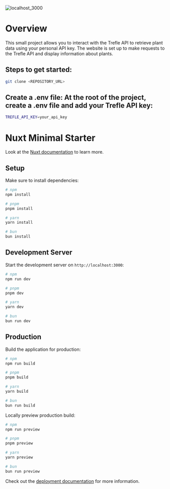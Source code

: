 
![localhost_3000](https://github.com/user-attachments/assets/49879424-47d1-4968-9592-21617181dd03)
# Overview 
This small project allows you to interact with the Trefle API to retrieve plant data using your personal API key. The website is set up to make requests to the Trefle API and display information about plants.

## Steps to get started:
```bash
git clone <REPOSITORY_URL>
```
## Create a .env file: At the root of the project, create a .env file and add your Trefle API key:

```bash
TREFLE_API_KEY=your_api_key
```

# Nuxt Minimal Starter

Look at the [Nuxt documentation](https://nuxt.com/docs/getting-started/introduction) to learn more.

## Setup

Make sure to install dependencies:

```bash
# npm
npm install

# pnpm
pnpm install

# yarn
yarn install

# bun
bun install
```


## Development Server

Start the development server on `http://localhost:3000`:

```bash
# npm
npm run dev

# pnpm
pnpm dev

# yarn
yarn dev

# bun
bun run dev
```

## Production

Build the application for production:

```bash
# npm
npm run build

# pnpm
pnpm build

# yarn
yarn build

# bun
bun run build
```

Locally preview production build:

```bash
# npm
npm run preview

# pnpm
pnpm preview

# yarn
yarn preview

# bun
bun run preview
```

Check out the [deployment documentation](https://nuxt.com/docs/getting-started/deployment) for more information.
